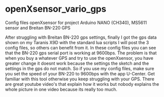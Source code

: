 # openXsensor_vario_gps
Config files openXsensor for project Arduino NANO (CH340), MS5611 sensor and Breitan BN-220 GPS

After struggling with Breitan BN-220 gps settings, finally I got the gps data shown on my Taranis X9D with the standard lua scripts
I will post the 3 config files, so others can benefit from it.
In these config files you can see that the BN-220 gps serial port is working at 9600bps.
The problem is that when you buy a whatever GPS and try to use the openXsensor, you have greater change it doesnt work because the settings the sketch and the settings in the gps do not match.
So if you use my config files, make sure you set the speed of your BN-220 to 9600bps with the app U-Center. Get familiar with this tool otherwise you keep struggling with your GPS.
There are great youtube video's that explain how it works but nobody explains the whole picture in one video because its really too much.
